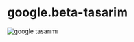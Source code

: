 # google.beta-tasarim

![google tasarımı](https://user-images.githubusercontent.com/115412210/198852100-86c832ae-4f98-4b92-a90e-6b87c7af51c0.png)
